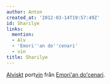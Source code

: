 ```yaml
---
author: Anton
created_at: '2012-03-14T19:57:49Z'
id: Sharilye
links:
  mention:
  - Alv
  - 'Emori''an do''cenari'
  - vin
title: Sharilye
---
```


[Alviskt] port[vin] från [Emori'an do'cenari].

  [Alviskt]: Alv
  [vin]: vin
  [Emori'an do'cenari]: Emorian_docenari

